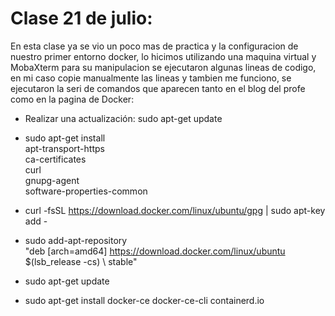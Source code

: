 # Clase 21 de julio:
En esta clase ya se vio un poco mas de practica y la configuracion de nuestro primer entorno docker, lo hicimos utilizando una maquina virtual y MobaXterm para su manipulacion se ejecutaron algunas lineas de codigo, en mi caso copie manualmente las lineas y tambien me funciono, se ejecutaron la seri de comandos que aparecen tanto en el blog del profe como en la pagina de Docker:


* Realizar una actualización:
    sudo apt-get update
    
* sudo apt-get install \
apt-transport-https \
ca-certificates \
curl \
gnupg-agent \
software-properties-common

* curl -fsSL https://download.docker.com/linux/ubuntu/gpg | sudo apt-key add -

* sudo add-apt-repository \
"deb [arch=amd64] https://download.docker.com/linux/ubuntu \
$(lsb_release -cs) \ stable"

* sudo apt-get update

* sudo apt-get install docker-ce docker-ce-cli containerd.io





